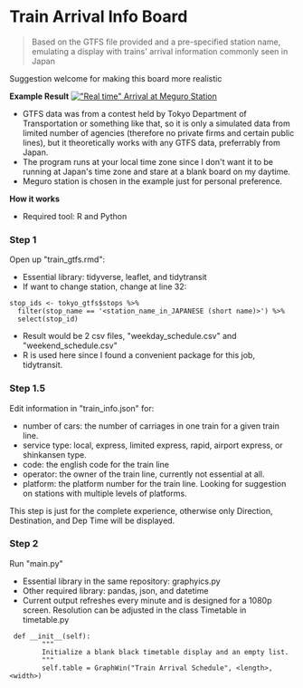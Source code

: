 # Train Arrival Info Board
> Based on the GTFS file provided and a pre-specified station name, emulating a display with trains' arrival information commonly seen in Japan

Suggestion welcome for making this board more realistic

**Example Result**
[!["Real time" Arrival at Meguro Station](https://i.imgur.com/vrJh4Ok.png)]()

- GTFS data was from a contest held by Tokyo Department of Transportation or something like that, so it is only a simulated data from limited number of agencies (therefore no private firms and certain public lines), but it theoretically works with any GTFS data, preferrably from Japan.
- The program runs at your local time zone since I don't want it to be running at Japan's time zone and stare at a blank board on my daytime.
- Meguro station is chosen in the example just for personal preference.

**How it works**
- Required tool: R and Python
### Step 1
Open up "train_gtfs.rmd":
- Essential library: tidyverse, leaflet, and tidytransit
- If want to change station, change at line 32:
```shell
stop_ids <- tokyo_gtfs$stops %>%
  filter(stop_name == '<station_name_in_JAPANESE (short name)>') %>%
  select(stop_id)
```
- Result would be 2 csv files, "weekday_schedule.csv" and "weekend_schedule.csv"
- R is used here since I found a convenient package for this job, tidytransit.

### Step 1.5
Edit information in "train_info.json" for:
- number of cars: the number of carriages in one train for a given train line.
- service type: local, express, limited express, rapid, airport express, or shinkansen type.
- code: the english code for the train line
- operator: the owner of the train line, currently not essential at all.
- platform: the platform number for the train line. Looking for suggestion on stations with multiple levels of platforms.

This step is just for the complete experience, otherwise only Direction, Destination, and Dep Time will be displayed.

### Step 2
Run "main.py"
- Essential library in the same repository: graphyics.py
- Other required library: pandas, json, and datetime
- Current output refreshes every minute and is designed for a 1080p screen. Resolution can be adjusted in the class Timetable in timetable.py
```shell
 def __init__(self):
        """
        Initialize a blank black timetable display and an empty list.
        """
        self.table = GraphWin("Train Arrival Schedule", <length>, <width>)
```
